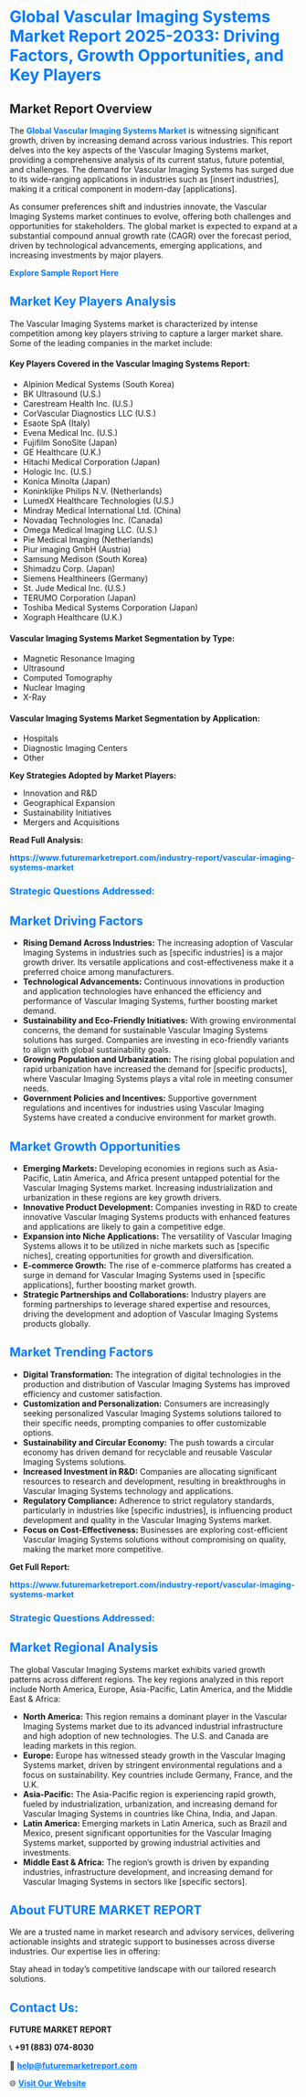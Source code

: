 <h1 style="color: #007BFF;">Global Vascular Imaging Systems Market Report 2025-2033: Driving Factors, Growth Opportunities, and Key Players</h1>

<section id="overview">
<h2>Market Report Overview</h2>
<p>The <a href="https://www.futuremarketreport.com/industry-report/vascular-imaging-systems-market" style="color: #007BFF; text-decoration: none;"><strong>Global Vascular Imaging Systems Market</strong></a> is witnessing significant growth, driven by increasing demand across various industries. This report delves into the key aspects of the Vascular Imaging Systems market, providing a comprehensive analysis of its current status, future potential, and challenges. The demand for Vascular Imaging Systems has surged due to its wide-ranging applications in industries such as [insert industries], making it a critical component in modern-day [applications].</p>
<p>As consumer preferences shift and industries innovate, the Vascular Imaging Systems market continues to evolve, offering both challenges and opportunities for stakeholders. The global market is expected to expand at a substantial compound annual growth rate (CAGR) over the forecast period, driven by technological advancements, emerging applications, and increasing investments by major players.</p>
</section>

<section id="overview">
<p><a href="https://www.futuremarketreport.com/request-sample/reportId=58413" style="color: #007BFF; text-decoration: none;"><strong>Explore Sample Report Here</strong></a></p>
</section>

<section id="key-players">
<h2 style="color: #007BFF;">Market Key Players Analysis</h2>
<p>The Vascular Imaging Systems market is characterized by intense competition among key players striving to capture a larger market share. Some of the leading companies in the market include:</p>
<h4>Key Players Covered in the Vascular Imaging Systems Report:</h4>
<ul><li>Alpinion Medical Systems (South Korea)</li><li>BK Ultrasound (U.S.)</li><li>Carestream Health Inc. (U.S.)</li><li>CorVascular Diagnostics LLC (U.S.)</li><li>Esaote SpA (Italy)</li><li>Evena Medical Inc. (U.S.)</li><li>Fujifilm SonoSite (Japan)</li><li>GE Healthcare (U.K.)</li><li>Hitachi Medical Corporation (Japan)</li><li>Hologic Inc. (U.S.)</li><li>Konica Minolta (Japan)</li><li>Koninklijke Philips N.V. (Netherlands)</li><li>LumedX Healthcare Technologies (U.S.)</li><li>Mindray Medical International Ltd. (China)</li><li>Novadaq Technologies Inc. (Canada)</li><li>Omega Medical Imaging LLC. (U.S.)</li><li>Pie Medical Imaging (Netherlands)</li><li>Piur imaging GmbH (Austria)</li><li>Samsung Medison (South Korea)</li><li>Shimadzu Corp. (Japan)</li><li>Siemens Healthineers (Germany)</li><li>St. Jude Medical Inc. (U.S.)</li><li>TERUMO Corporation (Japan)</li><li>Toshiba Medical Systems Corporation (Japan)</li><li>Xograph Healthcare (U.K.)</li></ul>
<h4>Vascular Imaging Systems Market Segmentation by Type:</h4>
<ul><li>Magnetic Resonance Imaging</li><li>Ultrasound</li><li>Computed Tomography</li><li>Nuclear Imaging</li><li>X-Ray</li></ul>

<h4>Vascular Imaging Systems Market Segmentation by Application:</h4>
<ul><li>Hospitals</li><li>Diagnostic Imaging Centers</li><li>Other</li></ul>
<p><strong>Key Strategies Adopted by Market Players:</strong></p>
<ul>
<li>Innovation and R&D</li>
<li>Geographical Expansion</li>
<li>Sustainability Initiatives</li>
<li>Mergers and Acquisitions</li>
</ul>
</section>

<section>
<p><strong>Read Full Analysis: </strong></p><a href="https://www.futuremarketreport.com/industry-report/vascular-imaging-systems-market" style="color: #007BFF; text-decoration: none;"><strong>https://www.futuremarketreport.com/industry-report/vascular-imaging-systems-market</strong></a>
<h3 style="color: #007BFF;">Strategic Questions Addressed:</h3>
</section>

<section id="driving-factors">
<h2 style="color: #007BFF;">Market Driving Factors</h2>
<ul>
<li><strong>Rising Demand Across Industries:</strong> The increasing adoption of Vascular Imaging Systems in industries such as [specific industries] is a major growth driver. Its versatile applications and cost-effectiveness make it a preferred choice among manufacturers.</li>
<li><strong>Technological Advancements:</strong> Continuous innovations in production and application technologies have enhanced the efficiency and performance of Vascular Imaging Systems, further boosting market demand.</li>
<li><strong>Sustainability and Eco-Friendly Initiatives:</strong> With growing environmental concerns, the demand for sustainable Vascular Imaging Systems solutions has surged. Companies are investing in eco-friendly variants to align with global sustainability goals.</li>
<li><strong>Growing Population and Urbanization:</strong> The rising global population and rapid urbanization have increased the demand for [specific products], where Vascular Imaging Systems plays a vital role in meeting consumer needs.</li>
<li><strong>Government Policies and Incentives:</strong> Supportive government regulations and incentives for industries using Vascular Imaging Systems have created a conducive environment for market growth.</li>
</ul>
</section>

<section id="growth-opportunities">
<h2 style="color: #007BFF;">Market Growth Opportunities</h2>
<ul>
<li><strong>Emerging Markets:</strong> Developing economies in regions such as Asia-Pacific, Latin America, and Africa present untapped potential for the Vascular Imaging Systems market. Increasing industrialization and urbanization in these regions are key growth drivers.</li>
<li><strong>Innovative Product Development:</strong> Companies investing in R&D to create innovative Vascular Imaging Systems products with enhanced features and applications are likely to gain a competitive edge.</li>
<li><strong>Expansion into Niche Applications:</strong> The versatility of Vascular Imaging Systems allows it to be utilized in niche markets such as [specific niches], creating opportunities for growth and diversification.</li>
<li><strong>E-commerce Growth:</strong> The rise of e-commerce platforms has created a surge in demand for Vascular Imaging Systems used in [specific applications], further boosting market growth.</li>
<li><strong>Strategic Partnerships and Collaborations:</strong> Industry players are forming partnerships to leverage shared expertise and resources, driving the development and adoption of Vascular Imaging Systems products globally.</li>
</ul>
</section>

<section id="trending-factors">
<h2 style="color: #007BFF;">Market Trending Factors</h2>
<ul>
<li><strong>Digital Transformation:</strong> The integration of digital technologies in the production and distribution of Vascular Imaging Systems has improved efficiency and customer satisfaction.</li>
<li><strong>Customization and Personalization:</strong> Consumers are increasingly seeking personalized Vascular Imaging Systems solutions tailored to their specific needs, prompting companies to offer customizable options.</li>
<li><strong>Sustainability and Circular Economy:</strong> The push towards a circular economy has driven demand for recyclable and reusable Vascular Imaging Systems solutions.</li>
<li><strong>Increased Investment in R&D:</strong> Companies are allocating significant resources to research and development, resulting in breakthroughs in Vascular Imaging Systems technology and applications.</li>
<li><strong>Regulatory Compliance:</strong> Adherence to strict regulatory standards, particularly in industries like [specific industries], is influencing product development and quality in the Vascular Imaging Systems market.</li>
<li><strong>Focus on Cost-Effectiveness:</strong> Businesses are exploring cost-efficient Vascular Imaging Systems solutions without compromising on quality, making the market more competitive.</li>
</ul>
</section>

<section>
<p><strong>Get Full Report: </strong></p><a href="https://www.futuremarketreport.com/industry-report/vascular-imaging-systems-market" style="color: #007BFF; text-decoration: none;"><strong>https://www.futuremarketreport.com/industry-report/vascular-imaging-systems-market</strong></a>
<h3 style="color: #007BFF;">Strategic Questions Addressed:</h3>
</section>


<section id="regional-analysis">
<h2 style="color: #007BFF;">Market Regional Analysis</h2>
<p>The global Vascular Imaging Systems market exhibits varied growth patterns across different regions. The key regions analyzed in this report include North America, Europe, Asia-Pacific, Latin America, and the Middle East & Africa:</p>
<ul>
<li><strong>North America:</strong> This region remains a dominant player in the Vascular Imaging Systems market due to its advanced industrial infrastructure and high adoption of new technologies. The U.S. and Canada are leading markets in this region.</li>
<li><strong>Europe:</strong> Europe has witnessed steady growth in the Vascular Imaging Systems market, driven by stringent environmental regulations and a focus on sustainability. Key countries include Germany, France, and the U.K.</li>
<li><strong>Asia-Pacific:</strong> The Asia-Pacific region is experiencing rapid growth, fueled by industrialization, urbanization, and increasing demand for Vascular Imaging Systems in countries like China, India, and Japan.</li>
<li><strong>Latin America:</strong> Emerging markets in Latin America, such as Brazil and Mexico, present significant opportunities for the Vascular Imaging Systems market, supported by growing industrial activities and investments.</li>
<li><strong>Middle East & Africa:</strong> The region’s growth is driven by expanding industries, infrastructure development, and increasing demand for Vascular Imaging Systems in sectors like [specific sectors].</li>
</ul>
</section>

<footer>
<h2 style="color: #007BFF;">About FUTURE MARKET REPORT</h2>
<p>We are a trusted name in market research and advisory services, delivering actionable insights and strategic support to businesses across diverse industries. Our expertise lies in offering:</p>

<p>Stay ahead in today’s competitive landscape with our tailored research solutions.</p>

<h2 style="color: #007BFF;">Contact Us:</h2>
<p><strong>FUTURE MARKET REPORT</strong></p>
<p>📞 <strong>+91 (883) 074-8030</strong></p>
<p>📧 <strong><a href="mailto:help@futuremarketreport.com" style="color: #007BFF;">help@futuremarketreport.com</a></strong></p>
<p>🌐 <strong><a href="https://www.futuremarketreport.com/" style="color: #007BFF;">Visit Our Website</a></strong></p>
</footer>